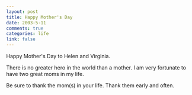 ```yaml
--- 
layout: post
title: Happy Mother's Day
date: 2003-5-11
comments: true
categories: life
link: false
---
```

Happy Mother's Day to Helen and Virginia.

There is no greater hero in the world than a mother. I am very fortunate to have two great moms in my life.

Be sure to thank the mom(s) in your life. Thank them early and often.
